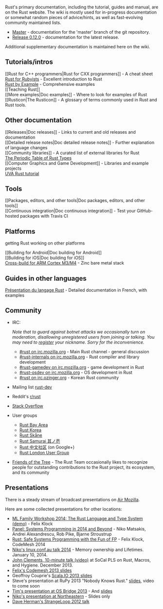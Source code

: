 Rust's primary documentation, including the tutorial, guides and manual, are on the Rust website. The wiki is mostly used for in-progress documentation or somewhat random pieces of advice/hints, as well as fast-evolving community maintained lists.

* [Master](http://doc.rust-lang.org/master/index.html) - documentation for the 'master' branch of the git repository.
* [Release 0.12.0](http://doc.rust-lang.org/0.12.0/index.html) - documentation for the latest release.

Additional supplementary documentation is maintained here on the wiki.

## Tutorials/intros
[[Rust for C++ programmers|Rust for CXX programmers]] - A cheat sheet  
[Rust for Rubyists](http://www.rustforrubyists.com/) - Excellent introduction to Rust  
[Rust by Example](http://rustbyexample.com/) - Comprehensive examples  
[[Teaching Rust]]  
[[More examples|Doc examples]] - Where to look for examples of Rust  
[[Rusticon|The Rusticon]] - A glossary of terms commonly used in Rust and Rust tools.  

## Other documentation

[[Releases|Doc releases]] - Links to current and old releases and documentation  
[[Detailed release notes|Doc detailed release notes]] - Further explanation of language changes  
[[Community libraries]] - A curated list of external libraries for Rust  
[The Periodic Table of Rust Types](http://cosmic.mearie.org/2014/01/periodic-table-of-rust-types)  
[[Computer Graphics and Game Development]] - Libraries and example projects  
[UVA Rust tutorial](http://aml3.github.io/RustTutorial/)

## Tools

[[Packages, editors, and other tools|Doc packages, editors, and other tools]]  
[[Continuous integration|Doc continuous integration]] - Test your GitHub-hosted packages with Travis CI  

## Platforms
getting Rust working on other platforms

[[Building for Android|Doc building for Android]]  
[[Building for iOS|Doc building for iOS]]  
[Cross-build for ARM Cortex M3/M4](https://github.com/hackndev/zinc) -  Zinc bare metal stack   

## Guides in other languages
[Pr&eacute;sentation du langage Rust](http://lea-linux.org/documentations/Rust) - Detailed documentation in French, with examples  


## Community

* IRC:

    *Note that to guard against botnet attacks we occasionally turn on moderation, disallowing
    unregistered users from joining or talking. You may need to [register](https://wiki.mozilla.org/IRC#Register_your_nickname) your nickname. Sorry for the inconvenience.*

  * [#rust on irc.mozilla.org][pound-rust] - Main Rust channel - general discussion
  * [#rust-internals on irc.mozilla.org][pound-rust-internals] - Rust compiler and library development
  * [#rust-gamedev on irc.mozilla.org][pound-rust-gamedev] - game development in Rust
  * [#rust-osdev on irc.mozilla.org][pound-rust-osdev] - OS development in Rust
  * [#rust on irc.ozinger.org][pound-rust-korea] - Korean Rust community
* Mailing list [rust-dev]
* Reddit's [r/rust]
* [Stack Overflow]
* User groups
  * [Rust Bay Area][rust-bay-area]
  * [Rust Korea][rust-korea]
  * [Rust Skåne][rust-skane]
  * [Rust Samurai 其ノ壱](http://atnd.org/events/39890)
  * [Rust 中文社区][rust-zh] (on Google+)
  * [Rust London User Group][rust-london]
* [Friends of the Tree][fott] - The Rust Team occasionally likes to recognize people for outstanding contributions to the Rust project, its ecosystem, and its community

[pound-rust]: http://chat.mibbit.com/?server=irc.mozilla.org&channel=%23rust
[pound-rust-internals]: http://chat.mibbit.com/?server=irc.mozilla.org&channel=%23rust-internals
[pound-rust-gamedev]: http://chat.mibbit.com/?server=irc.mozilla.org&channel=%23rust-gamedev
[pound-rust-osdev]: http://chat.mibbit.com/?server=irc.mozilla.org&channel=%23rust-osdev
[pound-rust-korea]: http://chat.mibbit.com/?server=irc.ozinger.org&channel=%23rust
[rust-dev]: https://mail.mozilla.org/listinfo/rust-dev
[r/rust]: http://reddit.com/r/rust
[Stack Overflow]: http://stackoverflow.com/questions/tagged/rust
[rust-bay-area]: http://www.meetup.com/Rust-Bay-Area/
[rust-korea]: http://rust-kr.org/
[rust-skane]: http://www.meetup.com/rust-skane/
[rust-zh]: https://plus.google.com/communities/100629002107624231185/
[rust-london]: http://www.meetup.com/Rust-London-User-Group/
[fott]: https://github.com/rust-lang/rust/wiki/Doc-friends-of-the-tree

## Presentations

There is a steady stream of broadcast presentations on [Air Mozilla](https://air.mozilla.org/?tag=rust).

Here are some collected presentations for other locations:

* [ML Family Workshop 2014: The Rust Language and Type System (demo)](https://www.youtube.com/watch?v=RvbkD5nRGA8) - Felix Klock
* [Panel: Systems Programming in 2014 and Beyond](http://channel9.msdn.com/Events/Lang-NEXT/Lang-NEXT-2014/Panel-Systems-Programming-Languages-in-2014-and-Beyond) - Niko Matsakis, Andrei Alexandrescu, Rob Pike, Bjarne Stroustrup
* [Rust: Safe Systems Programming with the Fun of FP](http://www.techtalkshub.com/rust-safe-systems-programming-fun-fp/) - Felix Klock, CodeMesh 2014
* [Niko's linux.conf.au talk 2014](https://t.co/aaYgMqZprC) - Memory ownership and Lifetimes. January 10, 2014.
* [John Clements, 10-minute talk (video)](http://www.youtube.com/watch?v=_KgXy7jnwhY) at SoCal PLS on Rust, Macros, and Hygiene. December 2013.
* [Felix's Codemesh 2013 slides](http://pnkfelix.github.io/present-rust-codemesh2013/fklock-rust-codemesh2013.pdf)
* Geoffroy Couprie's [Scala.IO 2013 slides](http://dev.unhandledexpression.com/slides/rust-scalaio/)
* Steve's presentation at RuPy 2013 "Nobody Knows Rust." [slides](http://steveklabnik.github.io/nobody_knows_rust/#/), video to come soon
* [Tim's presentation at OS Bridge 2013](http://opensourcebridge.org/sessions/970) - And [slides](http://opensourcebridge.org/wiki/2013/Rust%3A_A_Friendly_Introduction)
* [Niko's presentation at Northeastern](http://smallcultfollowing.com/babysteps/blog/2013/07/18/rust-presentation-at-northeastern/) - Slides only
* [Dave Herman's StrangeLoop 2012 talk](http://www.infoq.com/presentations/Rust)